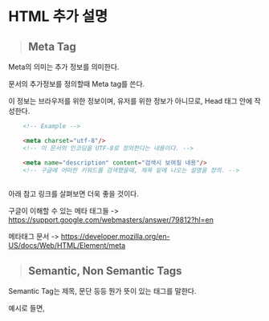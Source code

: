 # HTML 추가 설명

> ## Meta Tag

Meta의 의미는 추가 정보를 의미한다.

문서의 추가정보를 정의할때 Meta tag를 쓴다.

이 정보는 브라우저를 위한 정보이며, 유저를 위한 정보가 아니므로, Head 태그 안에 작성한다.

```html
    <!-- Example -->

    <meta charset="utf-8"/>
    <!-- 이 문서의 인코딩을 UTF-8로 정의한다는 내용이다. -->

    <meta name="description" content="검색시 보여질 내용"/>
    <!-- 구글에 어떠한 키워드를 검색했을때, 제목 밑에 나오는 설명을 정의. -->
    
```

아래 참고 링크를 살펴보면 더욱 좋을 것이다.

구글이 이해할 수 있는 메타 태그들 -> https://support.google.com/webmasters/answer/79812?hl=en

메타태그 문서 -> https://developer.mozilla.org/en-US/docs/Web/HTML/Element/meta

> ## Semantic, Non Semantic Tags

Semantic Tag는 제목, 문단 등등 뭔가 뜻이 있는 태그를 말한다.

예시로 들면, <title>, <p>, <h1> 등이 있다.

Non-Semantic Tag는 아무 지칭하는바가 없는 의미없는 태그를 말한다.

대표적으로 <div>, <span> 이 있다.

<div> 태그는, 박스가 필요할때 사용한다. 내용물을 안에 넣는 용도.

<span> 태그는, 텍스트를 위한 박스, 컨테이너이다.